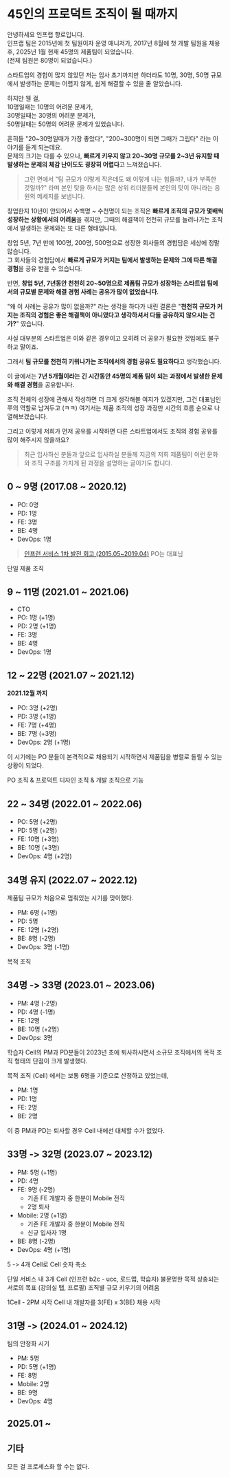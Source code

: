 # 45인의 프로덕트 조직이 될 때까지

안녕하세요 인프랩 향로입니다.  
인프랩 팀은 2015년에 첫 팀원이자 운영 매니저가, 2017년 8월에 첫 개발 팀원을 채용 후, 2025년 1월 현재 45명의 제품팀이 되었습니다.  
(전체 팀원은 80명이 되었습니다.)  
  
스타트업의 경험이 많지 않았던 저는 입사 초기까지만 하더라도 10명, 30명, 50명 규모에서 발생하는 문제는 어렵지 않게, 쉽게 해결할 수 있을 줄 알았습니다.  
  
하지만 웬 걸,  
10명일때는 10명의 어려문 문제가,  
30명일때는 30명의 어려문 문제가,  
50명일때는 50명의 어려문 문제가 있었습니다.  
  
흔히들 "20~30명일때가 가장 좋았다", "200~300명이 되면 그때가 그립다" 라는 이야기를 듣게 되는데요.  
문제의 크기는 다를 수 있으나, **빠르게 키우지 않고 20~30명 규모를 2~3년 유지할 때 발생하는 문제의 체감 난이도도 굉장히 어렵다**고 느껴졌습니다.  

> 그런 면에서 "팀 규모가 이렇게 작은데도 왜 이렇게 나는 힘들까?, 내가 부족한 것일까?" 라며 본인 탓을 하시는 많은 상위 리더분들께 본인의 탓이 아니라는 응원의 메세지를 보냅니다. 
  
창업한지 10년이 안되어서 수백명 ~ 수천명이 되는 조직은 **빠르게 조직의 규모가 몇배씩 성장하는 상황에서의 어려움**을 겪지만, 그때의 해결책이 천천히 규모를 늘려나가는 조직에서 발생하는 문제와는 또 다른 형태입니다.  
  
창업 5년, 7년 만에 100명, 200명, 500명으로 성장한 회사들의 경험담은 세상에 정말 많습니다.  
그 회사들의 경험담에서 **빠르게 규모가 커지는 팀에서 발생하는 문제와 그에 따른 해결 경험**을 공유 받을 수 있습니다.  
  
반면, **창업 5년, 7년동안 천천히 20~50명으로 제품팀 규모가 성장하는 스타트업 팀에서의 규모별 문제와 해결 경험 사례는 공유가 많이 없었습니다**.      
 
"왜 이 사례는 공유가 많이 없을까?" 라는 생각을 하다가 내린 결론은 "**천천히 규모가 커지는 조직의 경험은 좋은 해결책이 아니였다고 생각하셔서 다들 공유하지 않으시는 건가?**" 였습니다.  
  
사실 대부분의 스타트업은 이와 같은 경우이고 오히려 더 공유가 필요한 것임에도 불구하고 말이죠.  
  
그래서 **팀 규모를 천천히 키워나가는 조직에서의 경험 공유도 필요하다**고 생각했습니다.  
  
이 글에서는 **7년 5개월이라는 긴 시간동안 45명의 제품 팀이 되는 과정에서 발생한 문제와 해결 경험**을 공유합니다.  
  
조직 전체의 성장에 관해서 작성하면 더 크게 생각해볼 여지가 있겠지만, 그건 대표님인 쭈의 역할로 남겨두고 (ㅋㅋ) 여기서는 제품 조직의 성장 과정만 시간의 흐름 순으로 나열해보겠습니다.  
  
그리고 이렇게 저희가 먼저 공유를 시작하면 다른 스타트업에서도 조직의 경험 공유를 많이 해주시지 않을까요?   
  
> 최근 입사하신 분들과 앞으로 입사하실 분들께 지금의 저희 제품팀이 이런 문화와 조직 구조를 가지게 된 과정을 설명하는 글이기도 합니다.
  
## 0 ~ 9명 (2017.08 ~ 2020.12)

- PO: 0명 
- PD: 1명 
- FE: 3명 
- BE: 4명 
- DevOps: 1명 

> [인프런 서비스 1차 발전 회고 (2015.05~2019.04)](https://story.inflab.com/inflearn-1st-review/)
PO는 대표님

단일 제품 조직

## 9 ~ 11명 (2021.01 ~ 2021.06) 

- CTO
- PO: 1명 (+1명)
- PD: 2명 (+1명)
- FE: 3명 
- BE: 4명 
- DevOps: 1명 

## 12 ~ 22명 (2021.07 ~ 2021.12)

**2021.12월 까지**

- PO: 3명 (+2명)
- PD: 3명 (+1명)
- FE: 7명 (+4명)
- BE: 7명 (+3명)
- DevOps: 2명 (+1명)

이 시기에는 PO 분들이 본격적으로 채용되기 시작하면서 제품팀을 병렬로 돌릴 수 있는 상황이 되었다.

PO 조직 & 프로덕트 디자인 조직 & 개발 조직으로 기능 

## 22 ~ 34명 (2022.01 ~ 2022.06)

- PO: 5명 (+2명)
- PD: 5명 (+2명)
- FE: 10명 (+3명)
- BE: 10명 (+3명)
- DevOps: 4명 (+2명)


## 34명 유지 (2022.07 ~ 2022.12)

제품팀 규모가 처음으로 멈춰있는 시기를 맞이했다.

- PM: 6명 (+1명) 
- PD: 5명 
- FE: 12명 (+2명)
- BE: 8명 (-2명)
- DevOps: 3명 (-1명)

목적 조직 

## 34명 -> 33명 (2023.01 ~ 2023.06)

- PM: 4명 (-2명) 
- PD: 4명 (-1명)
- FE: 12명 
- BE: 10명 (+2명)
- DevOps: 3명

학습자 Cell의 PM과 PD분들이 2023년 초에 퇴사하시면서 소규모 조직에서의 목적 조직 형태의 단점이 크게 발생했다.  

목적 조직 (Cell) 에서는 보통 6명을 기준으로 산정하고 있었는데, 
- PM: 1명
- PD: 1명
- FE: 2명
- BE: 2명

이 중 PM과 PD는 퇴사할 경우 Cell 내에선 대체할 수가 없었다.  

## 33명 -> 32명 (2023.07 ~ 2023.12)

- PM: 5명 (+1명)
- PD: 4명
- FE: 9명 (-2명)
  - 기존 FE 개발자 중 한분이 Mobile 전직
  - 2명 퇴사 
- Mobile: 2명 (+1명)
  - 기존 FE 개발자 중 한분이 Mobile 전직
  - 신규 입사자 1명  
- BE: 8명 (-2명)
- DevOps: 4명 (+1명)

5 -> 4개 Cell로 Cell 숫자 축소

단일 서비스 내 3개 Cell (인프런 b2c - ucc, 로드맵, 학습자)
불문명한 목적
상충되는 서로의 목표 (강의실 탭, 프로필)
조직별 규모 키우기의 어려움

1Cell - 2PM 시작
Cell 내 개발자를 3(FE) x 3(BE) 채용 시작

## 31명 -> (2024.01 ~ 2024.12)

팀의 안정화 시기

- PM: 5명 
- PD: 5명 (+1명)
- FE: 8명
- Mobile: 2명
- BE: 9명 
- DevOps: 4명 

## 2025.01 ~ 



## 기타

모든 걸 프로세스화 할 수는 없다.  

